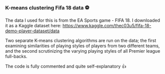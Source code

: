 ### K-means clustering Fifa 18 data :soccer:

The data I used for this is from the EA Sports game - FIFA 18.
I downloaded it as a Kaggle dataset here:
https://www.kaggle.com/thec03u5/fifa-18-demo-player-dataset/data

Two separate K-means clustering algorithms are run on the data; the
first examining similarities of playing styles of players from two
different teams, and the second scrutinizing the varying playing styles
of all Premier league full-backs.

The code is fully commented and quite self-explanatory :thumbsup: